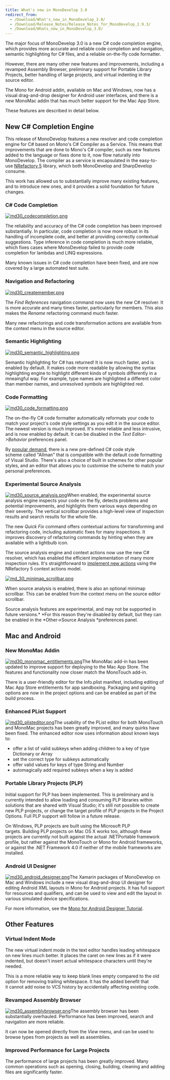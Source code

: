 ```yaml
---
title: What's new in MonoDevelop 3.0
redirect_from:
  - /Download/What's_new_in_MonoDevelop_3.0/
  - /Download/Release_Notes/Release_Notes_for_MonoDevelop_2.9.3/
  - /Download/Whats_new_in_MonoDevelop_3.0/
---
```


The major focus of MonoDevelop 3.0 is a new C# code completion engine, which provides more accurate and reliable code completion and navigation, semantic highlighting for C# files, and a reliable on-the-fly code formatter.

However, there are many other new features and improvements, including a revamped Assembly Browser, preliminary support for Portable Library Projects, better handling of large projects, and virtual indenting in the source editor.

The Mono for Android addin, available on Mac and Windows, now has a visual drag-and-drop designer for Android user interfaces, and there is a new MonoMac addin that has much better support for the Mac App Store.

These features are described in detail below.

New C# Completion Engine
-------------------------

This release of MonoDevelop features a new resolver and code completion engine for C# based on Mono's C# Compiler as a Service. This means that improvements that are done to Mono's C# compiler, such as new features added to the language or fixes done to it, now flow naturally into MonoDevelop. The compiler as a service is encapsulated in the easy-to-use [NRefactory 5](https://github.com/icsharpcode/NRefactory "https://github.com/icsharpcode/NRefactory") library, which both MonoDevelop and SharpDevelop consume.

This work has allowed us to substantially improve many existing features, and to introduce new ones, and it provides a solid foundation for future changes.

### C# Code Completion

[![md30\_codecompletion.png](/images/374-md30_codecompletion.png)](/images/374-md30_codecompletion.png "md30_codecompletion.png")

The reliability and accuracy of the C# code completion has been improved substantially. In particular, code completion is now more robust in its handling of incomplete code, and better at providing correctly contextual suggestions. Type inference in code completion is much more reliable, which fixes cases where MonoDevelop failed to provide code completion for lambdas and LINQ expressions.

Many known issues in C# code completion have been fixed, and are now covered by a large automated test suite.

### Navigation and Refactoring

[![md30\_createmember.png](/images/375-md30_createmember.png)](/images/375-md30_createmember.png "md30_createmember.png")

The *Find References* navigation command now uses the new C# resolver. It is more accurate and many times faster, particularly for members. This also makes the *Rename* refactoring command much faster.

Many new refactorings and code transformation actions are available from the context menu in the source editor.

### Semantic Highlighting

[![md30\_semantic\_highlighting.png](/images/376-md30_semantic_highlighting.png)](/images/376-md30_semantic_highlighting.png "md30_semantic_highlighting.png")

Semantic highlighting for C# has returned! It is now much faster, and is enabled by default. It makes code more readable by allowing the syntax highlighting engine to highlight different kinds of symbols differently in a mneaingful way. For example, type names are highlighted a different color than member names, and unresolved symbols are highlighted red.

### Code Formatting

[![md30\_code\_formatting.png](/images/383-md30_code_formatting.png)](/images/383-md30_code_formatting.png "md30_code_formatting.png")

The on-the-fly C# code formatter automatically reformats your code to match your project's code style settings as you edit it in the source editor. The newest version is much improved. It's more reliable and less intrusive, and is now enabled by default. It can be disabled in the *Text Editor-\>Behavior* preferences panel.

By [popular demand](http://xamarin.uservoice.com/forums/144858-xamarin-suggestions/suggestions/2697145-code-formatting-exactly-like-in-visual-studio "http://xamarin.uservoice.com/forums/144858-xamarin-suggestions/suggestions/2697145-code-formatting-exactly-like-in-visual-studio"), there is a new pre-defined C# code style scheme called "Allman" that is compatible with the default code formatting of Visual Studio. There's also a choice of built in schemes for other popular styles, and an editor that allows you to customise the scheme to match your personal preferences.

### Experimental Source Analysis

[![md30\_source\_analysis.png](/images/377-md30_source_analysis.png)](/images/377-md30_source_analysis.png "md30_source_analysis.png")When enabled, the experimental source analysis engine inspects your code on the fly, detects problems and potential improvements, and highlights them various ways depending on their severity. The vertical scrollbar provides a high-level view of inspection results and search results for the whole file.

The new *Quick Fix* command offers contextual actions for transforming and refactoring code, including automatic fixes for many inspections. It improves discovery of refactoring commands by hinting when they are available with a lightbulb icon.

The source analysis engine and context actions now use the new C# resolver, which has enabled the efficient implementation of many more inspection rules. It's straightforward to [implement new actions](http://mikemdblog.blogspot.com/2012/03/how-to-write-context-action-using.html "http://mikemdblog.blogspot.com/2012/03/how-to-write-context-action-using.html") using the NRefactory 5 context actions model.

[![md\_30\_minimap\_scrollbar.png](/images/378-md_30_minimap_scrollbar.png)](/images/378-md_30_minimap_scrollbar.png "md_30_minimap_scrollbar.png")

When source analysis is enabled, there is also an optional minimap scrollbar. This can be enabled from the context menu on the source editor scrollbar.

Source analysis features are experimental, and may not be supported in future versions.* *For this reason they're disabled by default, but they can be enabled in the *Other-\>Source Analysis *preferences panel.

Mac and Android
---------------

### New MonoMac Addin

[![md30\_monomac\_entitlements.png](/images/380-md30_monomac_entitlements.png)](/images/380-md30_monomac_entitlements.png "md30_monomac_entitlements.png")The MonoMac add-in has been updated to improve support for deploying to the Mac App Store. The features and functionality now closer match the MonoTouch add-in.

There is a user-friendly editor for the Info.plist manifest, including editing of Mac App Store entitlements for app sandboxing. Packaging and signing options are now in the project options and can be enabled as part of the build process.

### Enhanced PList Support

[![md30\_plisteditor.png](/images/379-md30_plisteditor.png)](/images/379-md30_plisteditor.png "md30_plisteditor.png")The usability of the PList editor for both MonoTouch and MonoMac projects has been greatly improved, and many quirks have been fixed. The enhanced editor now uses information about known keys to:

-   offer a list of valid subkeys when adding children to a key of type Dictionary or Array
-   set the correct type for subkeys automatically
-   offer valid values for keys of type String and Number
-   automagically add required subkeys when a key is added

### Portable Library Projects (PLP)

Initial support for PLP has been implemented. This is preliminary and is currently intended to allow loading and consuming PLP libraries within solutions that are shared with Visual Studio; it's still not possible to create new PLP projects, or change the target profile of PLP projects in the Project Options. Full PLP support will follow in a future release.

On Windows, PLP projects are built using the Microsoft PLP targets. Building PLP projects on Mac OS X works too, although these projects are currently not built against the actual .NETPortable framework profile, but rather against the MonoTouch or Mono for Android frameworks, or against the .NET Framework 4.0 if neither of the mobile frameworks are installed.

### Android UI Designer

[![md30\_android\_designer.png](/images/382-md30_android_designer.png)](/images/382-md30_android_designer.png "md30_android_designer.png")The Xamarin packages of MonoDevelop on Mac and Windows include a new visual drag-and-drop UI designer for editing Android XML layouts in Mono for Android projects. It has full support for resources and qualifiers, and can be used to view and edit the layout in various simulated device specifications.

For more information, see the [Mono for Android Designer Tutorial](http://docs.xamarin.com/android/tutorials/Designer_Overview "http://docs.xamarin.com/android/tutorials/Designer_Overview").

Other Features
--------------

### Virtual Indent Mode

The new virtual indent mode in the text editor handles leading whitespace on new lines much better. It places the caret on new lines as if it were indented, but doesn't insert actual whitespace characters until they're needed.

This is a more reliable way to keep blank lines empty compared to the old option for removing trailing whitespace. It has the added benefit that it cannot add noise to VCS history by accidentally affecting existing code.

### Revamped Assembly Browser

[![md30\_assemblybrowser.png](/images/381-md30_assemblybrowser.png)](/images/381-md30_assemblybrowser.png "md30_assemblybrowser.png")The assembly browser has been substantially overhauled. Performance has been improved, search and navigation are more reliable.

It can now be opened directly from the *View* menu, and can be used to browse types from projects as well as assemblies.

### Improved Performance for Large Projects

The performance of large projects has been greatly improved. Many common operations such as opening, closing, building, cleaning and adding files are significantly faster.


